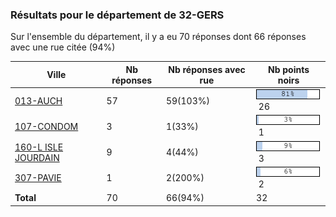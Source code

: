 ### Résultats pour le département de 32-GERS

Sur l'ensemble du département, il y a eu 70 réponses dont 66 réponses avec une rue citée (94%)

| Ville | Nb réponses | Nb réponses avec rue | Nb points noirs |
|-------------|-------------|----------------------|-----------------|
|<a href='013-AUCH.md'>013-AUCH</a>|57|59(103%)|<img src="../../img/bar_81.gif" />&nbsp;26|
|<a href='107-CONDOM.md'>107-CONDOM</a>|3|1(33%)|<img src="../../img/bar_3.gif" />&nbsp;1|
|<a href='160-L ISLE JOURDAIN.md'>160-L ISLE JOURDAIN</a>|9|4(44%)|<img src="../../img/bar_9.gif" />&nbsp;3|
|<a href='307-PAVIE.md'>307-PAVIE</a>|1|2(200%)|<img src="../../img/bar_6.gif" />&nbsp;2|
| **Total** |70|66(94%)|32|
